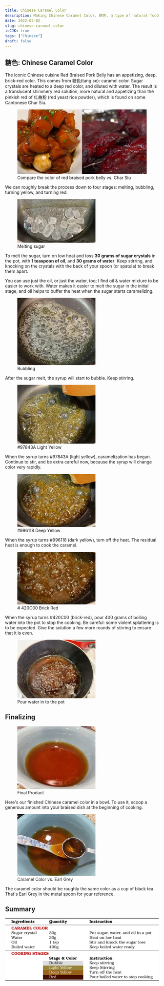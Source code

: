 ```yaml
---
title: Chinese Caramel Color
description: Making Chinese Caramel Color, 糖色, a type of natural food coloring commonly used in Chinese cooking, for example red braised pork belly.
date: 2022-02-02
slug: chinese-caramel-color
isCJK: true
tags: ["Chinese"]
draft: false
---
```


## 糖色: Chinese Caramel Color

The iconic Chinese cuisine Red Braised Pork Belly has an appetizing, deep, brick-red color. This comes from 糖色(tang se): caramel color. Sugar crystals are heated to a deep red color, and diluted with water. The result is a translucent shimmery red solution, more natural and appetizing than the pinkish red of 红曲粉 (red yeast rice powder), which is found on some Cantonese Char Siu.

<figure>
    <img alt="Caramel color vs. red yeast rice powder" 
        src="./red-braised-pork-belly.webp">
    <figcaption>
        Compare the color of red braised pork belly vs. Char Siu
    </figcaption>
</figure>

We can roughly break the process down to four stages: melting, bubbling, turning yellow, and turning red.

<figure>
    <img alt="Melting sugar" src="./caramel-1.webp">
    <figcaption>Melting sugar</figcaption>
</figure>

To melt the sugar, turn on low heat and toss **30 grams of sugar crystals** in the pot, with **1 teaspoon of oil**, and **30 grams of water**. Keep stirring, and knocking on the crystals with the back of your spoon (or spatula) to break them apart.

You can use just the oil, or just the water, too; I find oil & water mixture to be easier to work with. Water makes it easier to melt the sugar in the initial stage, and oil helps to buffer the heat when the sugar starts caramelizing.

<figure>
    <img alt="Bubbling sugar" src="./caramel-2.webp">
    <figcaption>Bubbling</figcaption>
</figure>

After the sugar melt, the syrup will start to bubble. Keep stirring.

<figure>
    <img alt="Syrup turning yellow" src="./caramel-3.webp">
    <figcaption>#97843A Light Yellow</figcaption>
</figure>

When the syrup turns #97843A (light yellow), caramelization has begun. Continue to stir, and be extra careful now, because the syrup will change color very rapidly.

<figure>
    <img alt="Syrup's yellow color deepens" src="./caramel-4.webp">
    <figcaption>#996118 Deep Yellow</figcaption>
</figure>

When the syrup turns #996118 (dark yellow), turn off the heat. The residual heat is enough to cook the caramel.

<figure>
    <img alt="Syrup turning red" src="./caramel-5.webp">
    <figcaption># 420C00 Brick Red</figcaption>
</figure>

When the syrup turns #420C00 (brick-red), pour 400 grams of boiling water into the pot to stop the cooking. Be careful: some violent splattering is to be expected. Give the solution a few more rounds of stirring to ensure that it is even.

<figure>
    <img alt="Syrup diluted with water" src="./caramel-6.webp">
    <figcaption>Pour water in to the pot</figcaption>
</figure>

## Finalizing

<figure>
    <img alt="Caramel color in a bowl" src="./caramel-7.webp">
    <figcaption>Final Product</figcaption>
</figure>

Here's our finished Chinese caramel color in a bowl. To use it, scoop a generous amount into your braised dish at the beginning of cooking.

<figure>
    <img alt="Caramel color as compared with black tea" src="./caramel-8.webp">
    <figcaption>Caramel Color vs. Earl Grey</figcaption>
</figure>

The caramel color should be roughly the same color as a cup of black tea. That's Earl Grey in the metal spoon for your reference.

## Summary

![Caramel Color Summary](./caramel-color.svg)
